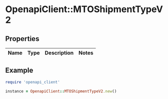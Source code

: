 # OpenapiClient::MTOShipmentTypeV2

## Properties

| Name | Type | Description | Notes |
| ---- | ---- | ----------- | ----- |

## Example

```ruby
require 'openapi_client'

instance = OpenapiClient::MTOShipmentTypeV2.new()
```

